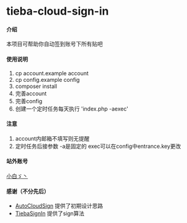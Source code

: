 # tieba-cloud-sign-in

#### 介绍

本项目可帮助你自动签到账号下所有贴吧

#### 使用说明

1. cp account.example account
2. cp config.example config
3. composer install
4. 完善account
5. 完善config
7. 创建一个定时任务每天执行 'index.php -aexec'

#### 注意

1. account内邮箱不填写则无提醒
2. 定时任务后接参数 -a是固定的 exec可以在config中entrance.key更改

#### 站外账号
[小白ゞ丶](https://tieba.baidu.com/home/main?un=%E5%B0%8F%E7%99%BD%E3%82%9E%E4%B8%B6)

#### 感谢（不分先后）

* [AutoCloudSign](https://github.com/XcantloadX/AutoCloudSign) 提供了初期设计思路
* [TiebaSignIn](https://github.com/lqbby/TiebaSignIn) 提供了sign算法
